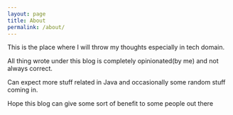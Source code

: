 ```yaml
---
layout: page
title: About
permalink: /about/
---
```


This is the place where I will throw my thoughts especially in tech domain.

All thing wrote under this blog is completely opinionated(by me) and not always correct.

Can expect more stuff related in Java and occasionally some random stuff coming in.

Hope this blog can give some sort of benefit to some people out there

